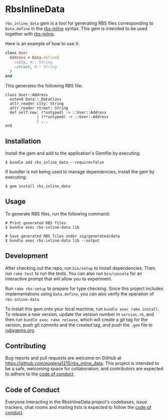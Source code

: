 # RbsInlineData

`rbs_inline_data` gem is a tool for generating RBS files corresponding to `Data.define` in the [rbs-inline](https://github.com/soutaro/rbs-inline) syntax.
This gem is intended to be used together with [rbs-inline](https://github.com/soutaro/rbs-inline).

Here is an example of how to use it:

```rb
class User
  Address = Data.define(
    :city, #:: String
    :street, #:: String
  )
end
```

This generates the following RBS file:

```rbs
class User::Address
  extend Data::_DataClass
  attr_reader city: String
  attr_reader street: String
  def self.new: (*untyped) -> ::User::Address
              | (**untyped) -> ::User::Address
              | ...
end
```

## Installation

Install the gem and add to the application's Gemfile by executing:

    $ bundle add rbs_inline_data --require=false

If bundler is not being used to manage dependencies, install the gem by executing:

    $ gem install rbs_inline_data

## Usage

To generate RBS files, run the following command:

    # Print generated RBS files
    $ bundle exec rbs-inline-data lib

    # Save generated RBS files under sig/generated/data
    $ bundle exec rbs-inline-data lib --output


## Development

After checking out the repo, run `bin/setup` to install dependencies. Then, run `rake test` to run the tests. You can also run `bin/console` for an interactive prompt that will allow you to experiment.

Run `rake rbs:setup` to prepare for type checking. Since this project includes implementations using `Data.define`, you can also verify the operation of `rbs-inline-data`.

To install this gem onto your local machine, run `bundle exec rake install`. To release a new version, update the version number in `version.rb`, and then run `bundle exec rake release`, which will create a git tag for the version, push git commits and the created tag, and push the `.gem` file to [rubygems.org](https://rubygems.org).

## Contributing

Bug reports and pull requests are welcome on GitHub at https://github.com/euglena1215/rbs_inline_data. This project is intended to be a safe, welcoming space for collaboration, and contributors are expected to adhere to the [code of conduct](https://github.com/euglena1215/rbs_inline_data/blob/main/CODE_OF_CONDUCT.md).

## Code of Conduct

Everyone interacting in the RbsInlineData project's codebases, issue trackers, chat rooms and mailing lists is expected to follow the [code of conduct](https://github.com/euglena1215/rbs_inline_data/blob/main/CODE_OF_CONDUCT.md).
